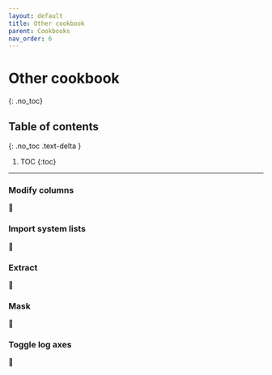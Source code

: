 ```yaml
---
layout: default
title: Other cookbook
parent: Cookbooks
nav_order: 6
---
```


# Other cookbook
{: .no_toc}

## Table of contents
{: .no_toc .text-delta }

1. TOC
{:toc}
---

###  Modify columns

🚧

###  Import system lists

🚧

### Extract

🚧

### Mask

🚧

### Toggle log axes

🚧
